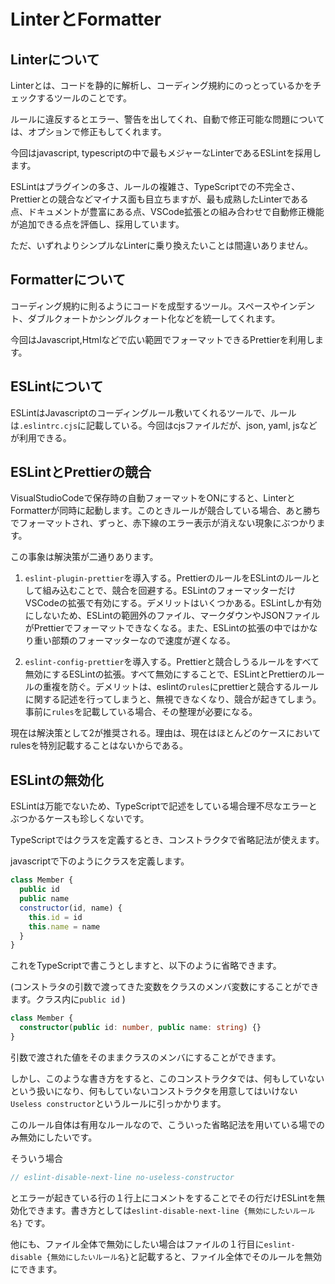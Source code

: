 # LinterとFormatter

## Linterについて

Linterとは、コードを静的に解析し、コーディング規約にのっとっているかをチェックするツールのことです。

ルールに違反するとエラー、警告を出してくれ、自動で修正可能な問題については、オプションで修正もしてくれます。

今回はjavascript, typescriptの中で最もメジャーなLinterであるESLintを採用します。

ESLintはプラグインの多さ、ルールの複雑さ、TypeScriptでの不完全さ、Prettierとの競合などマイナス面も目立ちますが、最も成熟したLinterである点、ドキュメントが豊富にある点、VSCode拡張との組み合わせで自動修正機能が追加できる点を評価し、採用しています。

ただ、いずれよりシンプルなLinterに乗り換えたいことは間違いありません。

## Formatterについて

コーディング規約に則るようにコードを成型するツール。スペースやインデント、ダブルクォートかシングルクォート化などを統一してくれます。

今回はJavascript,Htmlなどで広い範囲でフォーマットできるPrettierを利用します。

## ESLintについて

ESLintはJavascriptのコーディングルール敷いてくれるツールで、ルールは`.eslintrc.cjs`に記載している。今回はcjsファイルだが、json, yaml, jsなどが利用できる。

## ESLintとPrettierの競合

VisualStudioCodeで保存時の自動フォーマットをONにすると、LinterとFormatterが同時に起動します。このときルールが競合している場合、あと勝ちでフォーマットされ、ずっと、赤下線のエラー表示が消えない現象にぶつかります。

この事象は解決策が二通りあります。

1. `eslint-plugin-prettier`を導入する。PrettierのルールをESLintのルールとして組み込むことで、競合を回避する。ESLintのフォーマッターだけVSCodeの拡張で有効にする。デメリットはいくつかある。ESLintしか有効にしないため、ESLintの範囲外のファイル、マークダウンやJSONファイルがPrettierでフォーマットできなくなる。また、ESLintの拡張の中ではかなり重い部類のフォーマッターなので速度が遅くなる。

2. `eslint-config-prettier`を導入する。Prettierと競合しうるルールをすべて無効にするESLintの拡張。すべて無効にすることで、ESLintとPrettierのルールの重複を防ぐ。デメリットは、eslintの`rules`にprettierと競合するルールに関する記述を行ってしまうと、無視できなくなり、競合が起きてしまう。事前に`rules`を記載している場合、その整理が必要になる。

現在は解決策として2が推奨される。理由は、現在はほとんどのケースにおいてrulesを特別記載することはないからである。

## ESLintの無効化

ESLintは万能でないため、TypeScriptで記述をしている場合理不尽なエラーとぶつかるケースも珍しくないです。

TypeScriptではクラスを定義するとき、コンストラクタで省略記法が使えます。

javascriptで下のようにクラスを定義します。

```js
class Member {
  public id
  public name
  constructor(id, name) {
    this.id = id
    this.name = name
  }
}
```

これをTypeScriptで書こうとしますと、以下のように省略できます。

(コンストラタの引数で渡ってきた変数をクラスのメンバ変数にすることができます。クラス内に`public id`  )

```ts
class Member {
  constructor(public id: number, public name: string) {}
}
```

引数で渡された値をそのままクラスのメンバにすることができます。

しかし、このような書き方をすると、このコンストラクタでは、何もしていないという扱いになり、何もしていないコンストラクタを用意してはいけない`Useless constructor`というルールに引っかかります。

このルール自体は有用なルールなので、こういった省略記法を用いている場でのみ無効にしたいです。

そういう場合

```ts
// eslint-disable-next-line no-useless-constructor
```

とエラーが起きている行の１行上にコメントをすることでその行だけESLintを無効化できます。書き方としては`eslint-disable-next-line {無効にしたいルール名}`
です。

他にも、ファイル全体で無効にしたい場合はファイルの１行目に`eslint-disable {無効にしたいルール名}`と記載すると、ファイル全体でそのルールを無効にできます。
